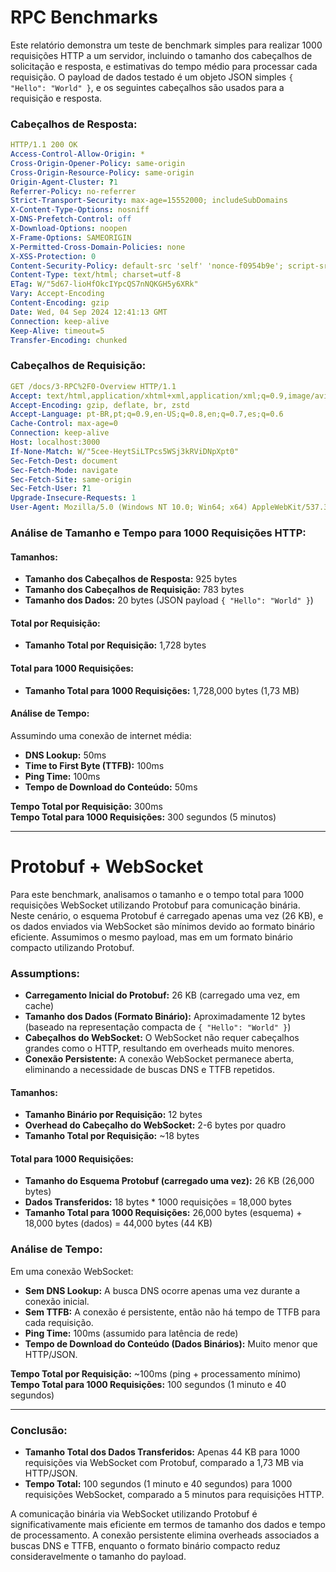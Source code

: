 # RPC Benchmarks

Este relatório demonstra um teste de benchmark simples para realizar 1000 requisições HTTP a um servidor, incluindo o tamanho dos cabeçalhos de solicitação e resposta, e estimativas do tempo médio para processar cada requisição. O payload de dados testado é um objeto JSON simples `{ "Hello": "World" }`, e os seguintes cabeçalhos são usados para a requisição e resposta.

### Cabeçalhos de Resposta:

```yaml
HTTP/1.1 200 OK
Access-Control-Allow-Origin: *
Cross-Origin-Opener-Policy: same-origin
Cross-Origin-Resource-Policy: same-origin
Origin-Agent-Cluster: ?1
Referrer-Policy: no-referrer
Strict-Transport-Security: max-age=15552000; includeSubDomains
X-Content-Type-Options: nosniff
X-DNS-Prefetch-Control: off
X-Download-Options: noopen
X-Frame-Options: SAMEORIGIN
X-Permitted-Cross-Domain-Policies: none
X-XSS-Protection: 0
Content-Security-Policy: default-src 'self' 'nonce-f0954b9e'; script-src 'self' 'unsafe-eval' 'unsafe-inline' 'nonce-f0954b9e'; style-src 'self' 'unsafe-inline' https://cdnjs.cloudflare.com 'nonce-f0954b9e'; font-src 'self' https://cdnjs.cloudflare.com 'nonce-f0954b9e'
Content-Type: text/html; charset=utf-8
ETag: W/"5d67-lioHfOkcIYpcQS7nNQKGH5y6XRk"
Vary: Accept-Encoding
Content-Encoding: gzip
Date: Wed, 04 Sep 2024 12:41:13 GMT
Connection: keep-alive
Keep-Alive: timeout=5
Transfer-Encoding: chunked
```

### Cabeçalhos de Requisição:

```yaml
GET /docs/3-RPC%2F0-Overview HTTP/1.1
Accept: text/html,application/xhtml+xml,application/xml;q=0.9,image/avif,image/webp,image/apng,*/*;q=0.8,application/signed-exchange;v=b3;q=0.7
Accept-Encoding: gzip, deflate, br, zstd
Accept-Language: pt-BR,pt;q=0.9,en-US;q=0.8,en;q=0.7,es;q=0.6
Cache-Control: max-age=0
Connection: keep-alive
Host: localhost:3000
If-None-Match: W/"5cee-HeytSiLTPcs5WSj3kRViDNpXpt0"
Sec-Fetch-Dest: document
Sec-Fetch-Mode: navigate
Sec-Fetch-Site: same-origin
Sec-Fetch-User: ?1
Upgrade-Insecure-Requests: 1
User-Agent: Mozilla/5.0 (Windows NT 10.0; Win64; x64) AppleWebKit/537.36 (KHTML, like Gecko) Chrome/128.0.0.0 Safari
```

### Análise de Tamanho e Tempo para 1000 Requisições HTTP:

#### Tamanhos:
* **Tamanho dos Cabeçalhos de Resposta:** 925 bytes
* **Tamanho dos Cabeçalhos de Requisição:** 783 bytes
* **Tamanho dos Dados:** 20 bytes (JSON payload `{ "Hello": "World" }`)

#### Total por Requisição:
* **Tamanho Total por Requisição:** 1,728 bytes

#### Total para 1000 Requisições:
* **Tamanho Total para 1000 Requisições:** 1,728,000 bytes (1,73 MB)

#### Análise de Tempo:
Assumindo uma conexão de internet média:
* **DNS Lookup:** 50ms
* **Time to First Byte (TTFB):** 100ms
* **Ping Time:** 100ms
* **Tempo de Download do Conteúdo:** 50ms

**Tempo Total por Requisição:** 300ms  
**Tempo Total para 1000 Requisições:** 300 segundos (5 minutos)

---

# Protobuf + WebSocket

Para este benchmark, analisamos o tamanho e o tempo total para 1000 requisições WebSocket utilizando Protobuf para comunicação binária. Neste cenário, o esquema Protobuf é carregado apenas uma vez (26 KB), e os dados enviados via WebSocket são mínimos devido ao formato binário eficiente. Assumimos o mesmo payload, mas em um formato binário compacto utilizando Protobuf.

### Assumptions:
* **Carregamento Inicial do Protobuf:** 26 KB (carregado uma vez, em cache)
* **Tamanho dos Dados (Formato Binário):** Aproximadamente 12 bytes (baseado na representação compacta de `{ "Hello": "World" }`)
* **Cabeçalhos do WebSocket:** O WebSocket não requer cabeçalhos grandes como o HTTP, resultando em overheads muito menores.
* **Conexão Persistente:** A conexão WebSocket permanece aberta, eliminando a necessidade de buscas DNS e TTFB repetidos.

#### Tamanhos:
* **Tamanho Binário por Requisição:** 12 bytes
* **Overhead do Cabeçalho do WebSocket:** 2-6 bytes por quadro
* **Tamanho Total por Requisição:** ~18 bytes

#### Total para 1000 Requisições:
* **Tamanho do Esquema Protobuf (carregado uma vez):** 26 KB (26,000 bytes)
* **Dados Transferidos:** 18 bytes * 1000 requisições = 18,000 bytes
* **Tamanho Total para 1000 Requisições:** 26,000 bytes (esquema) + 18,000 bytes (dados) = 44,000 bytes (44 KB)

### Análise de Tempo:

Em uma conexão WebSocket:
* **Sem DNS Lookup:** A busca DNS ocorre apenas uma vez durante a conexão inicial.
* **Sem TTFB:** A conexão é persistente, então não há tempo de TTFB para cada requisição.
* **Ping Time:** 100ms (assumido para latência de rede)
* **Tempo de Download do Conteúdo (Dados Binários):** Muito menor que HTTP/JSON.

**Tempo Total por Requisição:** ~100ms (ping + processamento mínimo)  
**Tempo Total para 1000 Requisições:** 100 segundos (1 minuto e 40 segundos)

---

### Conclusão:

* **Tamanho Total dos Dados Transferidos:** Apenas 44 KB para 1000 requisições via WebSocket com Protobuf, comparado a 1,73 MB via HTTP/JSON.
* **Tempo Total:** 100 segundos (1 minuto e 40 segundos) para 1000 requisições WebSocket, comparado a 5 minutos para requisições HTTP.

A comunicação binária via WebSocket utilizando Protobuf é significativamente mais eficiente em termos de tamanho dos dados e tempo de processamento. A conexão persistente elimina overheads associados a buscas DNS e TTFB, enquanto o formato binário compacto reduz consideravelmente o tamanho do payload.
